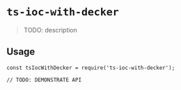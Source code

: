 # `ts-ioc-with-decker`

> TODO: description

## Usage

```
const tsIocWithDecker = require('ts-ioc-with-decker');

// TODO: DEMONSTRATE API
```
